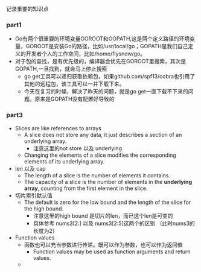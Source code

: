 记录重要的知识点

### part1
- Go有两个很重要的环境变量GOROOT和GOPATH,这是两个定义路径的环境变量，GOROOT是安装Go的路径，比如/usr/local/go；GOPATH是我们自己定义的开发者个人的工作空间，比如/home/flysnow/go。
- 对于包的查找，是有优先级的，编译器会优先在GOROOT里搜索，其次是GOPATH,一旦找到，就会马上停止搜索
  - go get工具可以递归获取依赖包，如果github.com/spf13/cobra也引用了其他的远程包，该工具可以一并下载下来。
  - 今天在复习的时候，解决了昨天的问题，就是go get一直下载不下来的问题。原来是GOPATH没有配置好导致的


### part3
- Slices are like references to arrays 
  - A slice does not store any data, it just describes a section of an underlying array.
    - 注意这里的not store 以及 underlying
  - Changing the elements of a slice modifies the corresponding elements of its underlying array.
- len 以及 cap
  - The length of a slice is the number of elements it contains.
  - The capacity of a slice is the number of elements in the **underlying array**, counting from the first element in the slice.
- 切片索引默认值
  - The default is zero for the low bound and the length of the slice for the high bound.
    - 注意这里的high bound 是切片的len，而已这个len是可变的
    - 具体参考 nums3[2:] 以及 nums3[2:5]这两个的区别 （此时nums3的长度为2）
- Function values
  - 函数也可以充当参数进行传递。既可以作为参数，也可以作为返回值
    - Function values may be used as function arguments and return values.
  - 